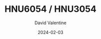 ---
title: "HNU6054 / HNU3054"
author: "David Valentine"
date: 2024-02-03
description: |
  Atelier dans le cadre des programmes en humanités numériques et du DESS en édition numérique de l’Université de Montréal, donné par David Valentine. Architecture du Web (protocoles, ressources, représentation). Format RDF et syntaxes de sérialisation. Ontologie et vocabulaires. Langage d’interrogation SPARQL. Applications du Web sémantique et du Web de données.
---